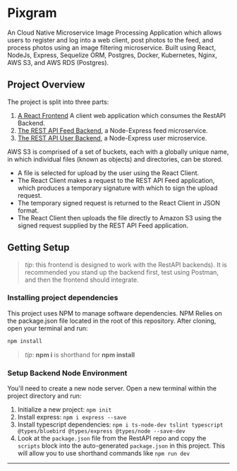 # Pixgram

An Cloud Native Microservice Image Processing Application which allows users to register and log into a web client, post photos to the feed, and process photos using an image filtering microservice. Built using React, NodeJs, Express, Sequelize ORM, Postgres, Docker, Kubernetes, Nginx, AWS S3, and AWS RDS (Postgres).

## Project Overview

The project is split into three parts:

1. [A React Frontend](https://pixagram.netlify.app) A client web application which consumes the RestAPI Backend.
2. [The REST API Feed Backend](/pixgram-restapi-feed), a Node-Express feed microservice.
3. [The REST API User Backend](/pixgram-restapi-user), a Node-Express user microservice.

AWS S3 is comprised of a set of buckets, each with a globally unique name, in which individual files (known as objects) and directories, can be stored.

- A file is selected for upload by the user using the React Client.
- The React Client makes a request to the REST API Feed application, which produces a temporary signature with which to sign the upload request.
- The temporary signed request is returned to the React Client in JSON format.
- The React Client then uploads the file directly to Amazon S3 using the signed request supplied by the REST API Feed application.

## Getting Setup

> _tip_: this frontend is designed to work with the RestAPI backends). It is recommended you stand up the backend first, test using Postman, and then the frontend should integrate.

### Installing project dependencies

This project uses NPM to manage software dependencies. NPM Relies on the package.json file located in the root of this repository. After cloning, open your terminal and run:

```bash
npm install
```

> _tip_: **npm i** is shorthand for **npm install**

### Setup Backend Node Environment

You'll need to create a new node server. Open a new terminal within the project directory and run:

1. Initialize a new project: `npm init`
2. Install express: `npm i express --save`
3. Install typescript dependencies: `npm i ts-node-dev tslint typescript @types/bluebird @types/express @types/node --save-dev`
4. Look at the `package.json` file from the RestAPI repo and copy the `scripts` block into the auto-generated `package.json` in this project. This will allow you to use shorthand commands like `npm run dev`

---
